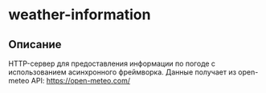 # weather-information

## Описание
HTTP-сервер для предоставления информации по погоде с использованием асинхронного фреймворка. Данные получает из open-meteo API: https://open-meteo.com/
